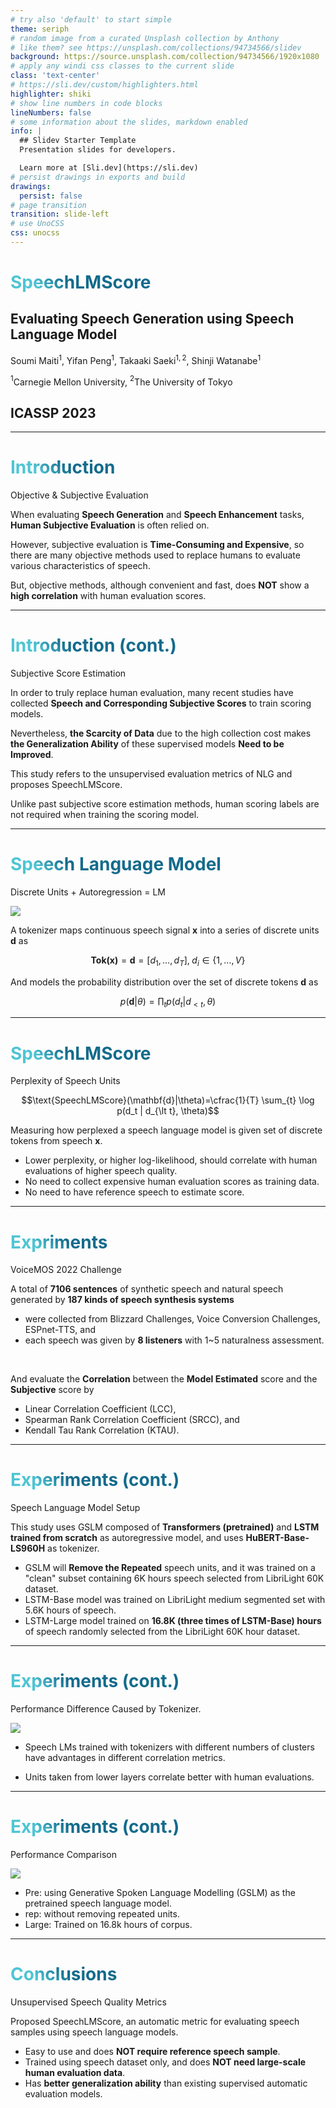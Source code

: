 ```yaml
---
# try also 'default' to start simple
theme: seriph
# random image from a curated Unsplash collection by Anthony
# like them? see https://unsplash.com/collections/94734566/slidev
background: https://source.unsplash.com/collection/94734566/1920x1080
# apply any windi css classes to the current slide
class: 'text-center'
# https://sli.dev/custom/highlighters.html
highlighter: shiki
# show line numbers in code blocks
lineNumbers: false
# some information about the slides, markdown enabled
info: |
  ## Slidev Starter Template
  Presentation slides for developers.

  Learn more at [Sli.dev](https://sli.dev)
# persist drawings in exports and build
drawings:
  persist: false
# page transition
transition: slide-left
# use UnoCSS
css: unocss
---
```


# SpeechLMScore
## Evaluating Speech Generation using Speech Language Model
Soumi Maiti$^1$, Yifan Peng$^1$, Takaaki Saeki$^{1,2}$, Shinji Watanabe$^1$

$^1$Carnegie Mellon University, $^2$The University of Tokyo

## ICASSP 2023

---

# Introduction
Objective & Subjective Evaluation

<p class="text-xl">

When evaluating **Speech Generation** and **Speech Enhancement** tasks, **Human Subjective Evaluation** is often relied on.  

However, subjective evaluation is **Time-Consuming and Expensive**, so there are many objective methods used to replace humans to evaluate various characteristics of speech.  

But, objective methods, although convenient and fast, does **NOT** show a **high correlation** with human evaluation scores.  

</p>

<SlideCurrentNo class="absolute bottom-4 right-8" />

<style>
h1 {
  background-color: #2B90B6;
  background-image: linear-gradient(45deg, #4EC5D4 10%, #146b8c 20%);
  background-size: 100%;
  -webkit-background-clip: text;
  -moz-background-clip: text;
  -webkit-text-fill-color: transparent;
  -moz-text-fill-color: transparent;
}
</style>

--- 

# Introduction (cont.)

Subjective Score Estimation

<p class="text-xl">


In order to truly replace human evaluation, many recent studies have collected **Speech and Corresponding Subjective Scores** to train scoring models.

Nevertheless, **the Scarcity of Data** due to the high collection cost makes **the Generalization Ability** of these supervised models **Need to be Improved**.

This study refers to the unsupervised evaluation metrics of NLG and proposes SpeechLMScore.

Unlike past subjective score estimation methods, human scoring labels are not required when training the scoring model.

</p>

<SlideCurrentNo class="absolute bottom-4 right-8" />

<style>
h1 {
  background-color: #2B90B6;
  background-image: linear-gradient(45deg, #4EC5D4 10%, #146b8c 20%);
  background-size: 100%;
  -webkit-background-clip: text;
  -moz-background-clip: text;
  -webkit-text-fill-color: transparent;
  -moz-text-fill-color: transparent;
}
</style>


---

# Speech Language Model
Discrete Units + Autoregression = LM

<img class="w-1/2 m-auto" src="/img/speech_lm_score.png" />

A tokenizer maps continuous speech signal $\mathbf{x}$ into a series of discrete units $\mathbf{d}$ as

$$\mathbf{Tok(x)} = \mathbf{d} = \left[ d_1,\ldots,d_T \right],\;d_i\in\{1,\ldots,V\}$$

And models the probability distribution over the set of discrete tokens $\mathbf{d}$ as

$$p(\mathbf{d}|\theta)=\prod_{t} p(d_t | d_{\lt t}, \theta)$$

<SlideCurrentNo class="absolute bottom-4 right-8" />

<style>
h1 {
  background-color: #2B90B6;
  background-image: linear-gradient(45deg, #4EC5D4 10%, #146b8c 20%);
  background-size: 100%;
  -webkit-background-clip: text;
  -moz-background-clip: text;
  -webkit-text-fill-color: transparent;
  -moz-text-fill-color: transparent;
}
</style>


---

# SpeechLMScore

Perplexity of Speech Units

<p class="text-2xl">

$$\text{SpeechLMScore}(\mathbf{d}|\theta)=\cfrac{1}{T} \sum_{t} \log p(d_t | d_{\lt t}, \theta)$$

</p>

<p class="text-xl">

Measuring how perplexed a speech language model is given set of discrete tokens from speech $\mathbf{x}$.

- Lower perplexity, or higher log-likelihood, should correlate with human evaluations of higher speech quality.
- No need to collect expensive human evaluation scores as training data.
- No need to have reference speech to estimate score.

</p>

<SlideCurrentNo class="absolute bottom-4 right-8" />

<style>
h1 {
  background-color: #2B90B6;
  background-image: linear-gradient(45deg, #4EC5D4 10%, #146b8c 20%);
  background-size: 100%;
  -webkit-background-clip: text;
  -moz-background-clip: text;
  -webkit-text-fill-color: transparent;
  -moz-text-fill-color: transparent;
}
</style>


---

# Expriments
VoiceMOS 2022 Challenge

<p class="text-2xl">

A total of **7106 sentences** of synthetic speech and natural speech generated by **187 kinds of speech synthesis systems**

</p>

<p class="text-xl">

- were collected from Blizzard Challenges, Voice Conversion Challenges, ESPnet-TTS, and
- each speech was given by **8 listeners** with 1~5  naturalness assessment.

<br/>

And evaluate the **Correlation** between the **Model Estimated** score and the **Subjective** score by

- Linear Correlation Coefficient (LCC),
- Spearman Rank Correlation Coefficient (SRCC), and
- Kendall Tau Rank Correlation (KTAU).

</p>

<SlideCurrentNo class="absolute bottom-4 right-8" />

<style>
h1 {
  background-color: #2B90B6;
  background-image: linear-gradient(45deg, #4EC5D4 10%, #146b8c 20%);
  background-size: 100%;
  -webkit-background-clip: text;
  -moz-background-clip: text;
  -webkit-text-fill-color: transparent;
  -moz-text-fill-color: transparent;
}
</style>

---

# Experiments (cont.)

Speech Language Model Setup

<p class=text-xl>

This study uses GSLM composed of **Transformers (pretrained)** and **LSTM trained from scratch** as autoregressive model, and uses **HuBERT-Base-LS960H** as tokenizer.

- GSLM will **Remove the Repeated** speech units, and it was trained on a "clean" subset containing 6K hours speech selected from LibriLight 60K dataset.
- LSTM-Base model was trained on LibriLight medium segmented set with 5.6K hours of speech.
- LSTM-Large model trained on **16.8K (three times of LSTM-Base) hours** of speech randomly selected from the LibriLight 60K hour dataset.

</p>


<SlideCurrentNo class="absolute bottom-4 right-8" />

<style>
h1 {
  background-color: #2B90B6;
  background-image: linear-gradient(45deg, #4EC5D4 10%, #146b8c 20%);
  background-size: 100%;
  -webkit-background-clip: text;
  -moz-background-clip: text;
  -webkit-text-fill-color: transparent;
  -moz-text-fill-color: transparent;
}
</style>

---

# Experiments (cont.)

Performance Difference Caused by Tokenizer.

<div class="text-xl grid grid-cols-2">

<img src="/img/tab1.png" />

<div>

- Speech LMs trained with tokenizers with different numbers of clusters have advantages in different correlation metrics.

- Units taken from lower layers correlate better with human evaluations.

</div>

</div>

<SlideCurrentNo class="absolute bottom-4 right-8" />

<style>
h1 {
  background-color: #2B90B6;
  background-image: linear-gradient(45deg, #4EC5D4 10%, #146b8c 20%);
  background-size: 100%;
  -webkit-background-clip: text;
  -moz-background-clip: text;
  -webkit-text-fill-color: transparent;
  -moz-text-fill-color: transparent;
}
</style>


---

# Experiments (cont.)

Performance Comparison

<img src="/img/tab2.png" />

- Pre: using Generative Spoken Language Modelling (GSLM) as the pretrained speech language model.
- rep: without removing repeated units.
- Large: Trained on 16.8k hours of corpus.

<SlideCurrentNo class="absolute bottom-4 right-8" />

<style>
h1 {
  background-color: #2B90B6;
  background-image: linear-gradient(45deg, #4EC5D4 10%, #146b8c 20%);
  background-size: 100%;
  -webkit-background-clip: text;
  -moz-background-clip: text;
  -webkit-text-fill-color: transparent;
  -moz-text-fill-color: transparent;
}
</style>


---

# Conclusions

Unsupervised Speech Quality Metrics

<p class="text-2xl">

Proposed SpeechLMScore, an automatic metric for evaluating speech samples using speech language models.

</p>

<p class="text-xl">

- Easy to use and does **NOT require reference speech sample**.
- Trained using speech dataset only, and does **NOT need large-scale human evaluation data**.
- Has **better generalization ability** than existing supervised automatic evaluation models.

</p>

<SlideCurrentNo class="absolute bottom-4 right-8" />

<style>
h1 {
  background-color: #2B90B6;
  background-image: linear-gradient(45deg, #4EC5D4 10%, #146b8c 20%);
  background-size: 100%;
  -webkit-background-clip: text;
  -moz-background-clip: text;
  -webkit-text-fill-color: transparent;
  -moz-text-fill-color: transparent;
}
</style>

